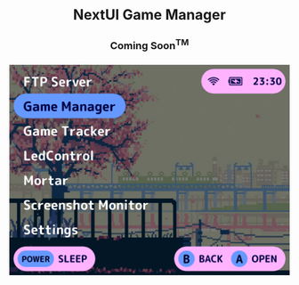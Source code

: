<div align="center">

<h3 style="font-size: 25px;">
    NextUI Game Manager
</h3>

<h4 style="font-size: 18px;">
Coming Soon<sup>TM</sup>
</h4>

<img src=".github/resources/game_tracker_preview.webp" width="auto" alt="Preview">

</div>
